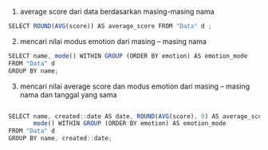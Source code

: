 1. average score dari data berdasarkan masing-masing nama

```js
SELECT ROUND(AVG(score)) AS average_score FROM "Data" d ;
```

2.  mencari nilai modus emotion dari masing – masing nama

```js
SELECT name, mode() WITHIN GROUP (ORDER BY emotion) AS emotion_mode
FROM "Data" d
GROUP BY name;
```

3. mencari nilai average score dan modus emotion dari masing – masing nama dan tanggal yang sama

```js

SELECT name, created::date AS date, ROUND(AVG(score), 0) AS average_score,
       mode() WITHIN GROUP (ORDER BY emotion) AS emotion_mode
FROM "Data" d
GROUP BY name, created::date;


```
